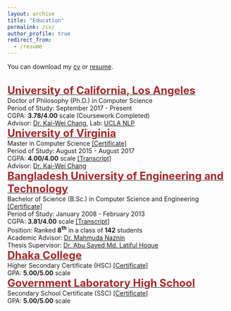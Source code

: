 ```yaml
---
layout: archive
title: "Education"
permalink: /cv/
author_profile: true
redirect_from:
  - /resume
---
```


You can download my [cv](../files/cv_wasi_ahmad.pdf) or [resume](../files/resume_wasi_ahmad.pdf).

<br/>
    <span style="color:black; font-size:17px"><b><a href="https://cs.ucla.edu" target="_blank"><font color="brown" size="5">University of California, Los Angeles</font></a></b></span><br/>
    Doctor of Philosophy (Ph.D.) in Computer Science <br/>
    Period of Study: September 2017 - Present <br/>
    CGPA: <b>3.78/4.00</b> scale (Coursework Completed) <br/>
    Advisor: <a href="http://web.cs.ucla.edu/~kwchang/" target="_blank">Dr. Kai-Wei Chang</a>, Lab: <a href="http://web.cs.ucla.edu/~kwchang/members/" target="_blank">UCLA NLP</a>
    
<br/>
    <span style="color:black; font-size:17px"><b><a href="http://www.cs.virginia.edu" target="_blank"><font color="brown" size="5">University of Virginia</font></a></b></span><br/>
    Master in Computer Science <a href="../files/ms_certificate.pdf">[Certificate]</a> <br/>
    Period of Study: August 2015 - August 2017 <br/>
    CGPA: <b>4.00/4.00</b> scale <a href="../files/ms_transcript.pdf">[Transcript]</a> <br/>
    Advisor: <a href="http://web.cs.ucla.edu/~kwchang/" target="_blank">Dr. Kai-Wei Chang</a>

<br/>
    <span style="color:black; font-size:17px"><b><a href="http://cse.buet.ac.bd" target="_blank"><font color="brown" size="5">Bangladesh University of Engineering and Technology</font></a></b></span><br/>
    Bachelor of Science (B.Sc.) in Computer Science and Engineering <a href="../files/bsc_certificate.pdf">[Certificate]</a> <br/>
    Period of Study: January 2008 - February 2013 <br/>
    CGPA: <b>3.81/4.00</b> scale <a href="../files/bsc_transcript.pdf">[Transcript]</a> <br/>
    Position: Ranked <b>8<sup>th</sup></b> in a class of <b>142</b> students  <br/>
    Academic Advisor: <a href="http://cse.buet.ac.bd/faculty/facdetail.php?id=mahmudanaznin" target="_blank">Dr. Mahmuda Naznin</a> <br/>
    Thesis Supervisor: <a href="http://cse.buet.ac.bd/faculty/facdetail.php?id=asmlatifulhoque" target="_blank">Dr. Abu Sayed Md. Latiful Hoque</a>   
        
<br/>
    <span style="color:black; font-size:17px"><b><a href="http://dhakacollege.edu.bd/" target="_blank"><font color="brown" size="5">Dhaka College</font></a></b></span><br/>
    Higher Secondary Certificate (HSC) <a href="../files/hsc_certificate.pdf">[Certificate]</a> <br/>
    GPA: <b>5.00/5.00</b> scale
      
<br/>
    <span style="color:black; font-size:17px"><b><a href="http://www.glabdhaka.edu.bd/" target="_blank"><font color="brown" size="5">Government Laboratory High School</font></a></b></span><br/>
    Secondary School Certificate (SSC) <a href="../files/ssc_certificate.pdf">[Certificate]</a> <br/>
    GPA: <b>5.00/5.00</b> scale <br/>
    
    
    

